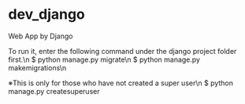 # dev_django

Web App by Django

To run it, enter the following command under the django project folder first.\n
$ python manage.py migrate\n
$ python manage.py makemigrations\n

※This is only for those who have not created a super user\n
$ python manage.py createsuperuser
